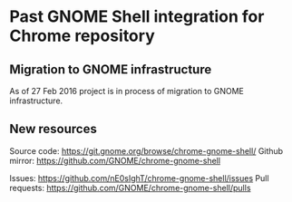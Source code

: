 Past GNOME Shell integration for Chrome repository
============================================

Migration to GNOME infrastructure
------------

As of 27 Feb 2016 project is in process of migration
to GNOME infrastructure.

New resources
------------

Source code: https://git.gnome.org/browse/chrome-gnome-shell/
Github mirror: https://github.com/GNOME/chrome-gnome-shell

Issues: https://github.com/nE0sIghT/chrome-gnome-shell/issues
Pull requests: https://github.com/GNOME/chrome-gnome-shell/pulls
